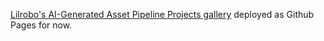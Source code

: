 [Lilrobo's AI-Generated Asset Pipeline Projects gallery](https://lilrobo.github.io/img-gallery/) deployed as Github Pages for now.
